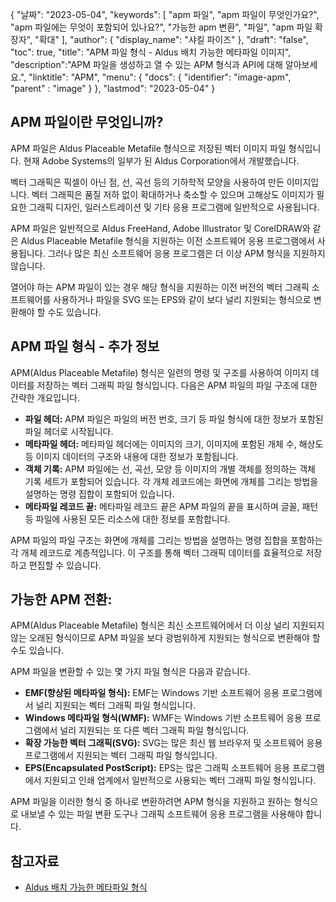 {
"날짜": "2023-05-04",
  "keywords": [
"apm 파일",
"apm 파일이 무엇인가요?",
"apm 파일에는 무엇이 포함되어 있나요?",
"가능한 apm 변환",
"파일",
"apm 파일 확장자",
"확대"
],
  "author": {
"display_name": "샤킬 파이즈"
},
"draft": "false",
"toc": true,
"title": "APM 파일 형식 - Aldus 배치 가능한 메타파일 이미지",
  "description":"APM 파일을 생성하고 열 수 있는 APM 형식과 API에 대해 알아보세요.",
"linktitle": "APM",
  "menu": {
    "docs": {
      "identifier": "image-apm",
"parent" : "image"
}
},
"lastmod": "2023-05-04"
}

## APM 파일이란 무엇입니까?

APM 파일은 Aldus Placeable Metafile 형식으로 저장된 벡터 이미지 파일 형식입니다. 현재 Adobe Systems의 일부가 된 Aldus Corporation에서 개발했습니다.

벡터 그래픽은 픽셀이 아닌 점, 선, 곡선 등의 기하학적 모양을 사용하여 만든 이미지입니다. 벡터 그래픽은 품질 저하 없이 확대하거나 축소할 수 있으며 고해상도 이미지가 필요한 그래픽 디자인, 일러스트레이션 및 기타 응용 프로그램에 일반적으로 사용됩니다.

APM 파일은 일반적으로 Aldus FreeHand, Adobe Illustrator 및 CorelDRAW와 같은 Aldus Placeable Metafile 형식을 지원하는 이전 소프트웨어 응용 프로그램에서 사용됩니다. 그러나 많은 최신 소프트웨어 응용 프로그램은 더 이상 APM 형식을 지원하지 않습니다.

열어야 하는 APM 파일이 있는 경우 해당 형식을 지원하는 이전 버전의 벡터 그래픽 소프트웨어를 사용하거나 파일을 SVG 또는 EPS와 같이 보다 널리 지원되는 형식으로 변환해야 할 수도 있습니다.

## APM 파일 형식 - 추가 정보

APM(Aldus Placeable Metafile) 형식은 일련의 명령 및 구조를 사용하여 이미지 데이터를 저장하는 벡터 그래픽 파일 형식입니다. 다음은 APM 파일의 파일 구조에 대한 간략한 개요입니다.

- **파일 헤더:** APM 파일은 파일의 버전 번호, 크기 등 파일 형식에 대한 정보가 포함된 파일 헤더로 시작됩니다.
- **메타파일 헤더:** 메타파일 헤더에는 이미지의 크기, 이미지에 포함된 개체 수, 해상도 등 이미지 데이터의 구조와 내용에 대한 정보가 포함됩니다.
- **객체 기록:** APM 파일에는 선, 곡선, 모양 등 이미지의 개별 객체를 정의하는 객체 기록 세트가 포함되어 있습니다. 각 개체 레코드에는 화면에 개체를 그리는 방법을 설명하는 명령 집합이 포함되어 있습니다.
- **메타파일 레코드 끝:** 메타파일 레코드 끝은 APM 파일의 끝을 표시하며 글꼴, 패턴 등 파일에 사용된 모든 리소스에 대한 정보를 포함합니다.

APM 파일의 파일 구조는 화면에 개체를 그리는 방법을 설명하는 명령 집합을 포함하는 각 개체 레코드로 계층적입니다. 이 구조를 통해 벡터 그래픽 데이터를 효율적으로 저장하고 편집할 수 있습니다.

## 가능한 APM 전환:

APM(Aldus Placeable Metafile) 형식은 최신 소프트웨어에서 더 이상 널리 지원되지 않는 오래된 형식이므로 APM 파일을 보다 광범위하게 지원되는 형식으로 변환해야 할 수도 있습니다.

APM 파일을 변환할 수 있는 몇 가지 파일 형식은 다음과 같습니다.

- **EMF(향상된 메타파일 형식):** EMF는 Windows 기반 소프트웨어 응용 프로그램에서 널리 지원되는 벡터 그래픽 파일 형식입니다.
- **Windows 메타파일 형식(WMF):** WMF는 Windows 기반 소프트웨어 응용 프로그램에서 널리 지원되는 또 다른 벡터 그래픽 파일 형식입니다.
- **확장 가능한 벡터 그래픽(SVG):** SVG는 많은 최신 웹 브라우저 및 소프트웨어 응용 프로그램에서 지원되는 벡터 그래픽 파일 형식입니다.
- **EPS(Encapsulated PostScript):** EPS는 많은 그래픽 소프트웨어 응용 프로그램에서 지원되고 인쇄 업계에서 일반적으로 사용되는 벡터 그래픽 파일 형식입니다.

APM 파일을 이러한 형식 중 하나로 변환하려면 APM 형식을 지원하고 원하는 형식으로 내보낼 수 있는 파일 변환 도구나 그래픽 소프트웨어 응용 프로그램을 사용해야 합니다.

## 참고자료
* [Aldus 배치 가능한 메타파일 형식](https://ftp.zx.net.nz/pub/archive/ftp.microsoft.com/MISC/KB/en-us/129/658.HTM)

